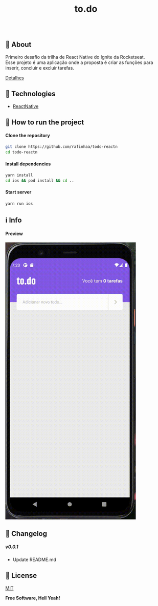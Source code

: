 <h4 align="center">
    <h1 align="center">
      to.do
    </h1>
    <br><br>
</h4>

## 🔖 About
Primeiro desafio da trilha de React Native do Ignite da Rocketseat. Esse projeto é uma aplicação onde a proposta é criar as funções para inserir, concluir e excluir tarefas.

[Detalhes](docs/ABOUT.md)

## 🚀 Technologies
- [ReactNative](https://reactnative.dev/)

## 🏁 How to run the project
#### Clone the repository
```bash
git clone https://github.com/rafinhaa/todo-reactn
cd todo-reactn
```

#### Install dependencies
```bash
yarn install
cd ios && pod install && cd ..
```

#### Start server
```bash
yarn run ios
```

## ℹ️ Info
#### Preview
![Watch the video](docs/videos/demo.gif)

## 📄 Changelog
##### v0.0.1
- Update README.md

## 📝 License
[MIT](LICENSE.txt)

**Free Software, Hell Yeah!**
